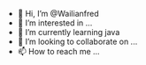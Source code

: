 - 👋 Hi, I’m @Wailianfred
- 👀 I’m interested in ...
- 🌱 I’m currently learning java
- 💞️ I’m looking to collaborate on ...
- 📫 How to reach me ...

<!---
Wailianfred/Wailianfred is a ✨ special ✨ repository because its `README.md` (this file) appears on your GitHub profile.
You can click the Preview link to take a look at your changes.
--->

